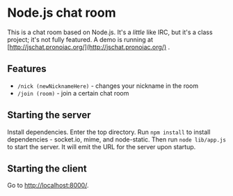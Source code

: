 Node.js chat room
=================

This is a chat room based on Node.js. It's a *little* like IRC, but it's a class project; it's not fully featured. 
A demo is running at [http://jschat.pronoiac.org/](http://jschat.pronoiac.org/) .

Features
---
* `/nick (newNicknameHere)` - changes your nickname in the room
* `/join (room)` - join a certain chat room

Starting the server
-------------------
Install dependencies. 
Enter the top directory. Run `npm install` to install dependencies - socket.io, mime, and node-static. Then run `node lib/app.js` to start the server. 
It will emit the URL for the server upon startup. 

Starting the client
-------------------
Go to [http://localhost:8000/](http://localhost:8000/). 

